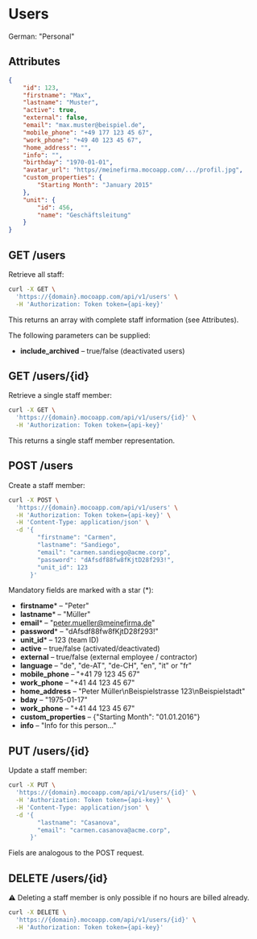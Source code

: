 # Users
German: "Personal"

## Attributes

```json
{
    "id": 123,
    "firstname": "Max",
    "lastname": "Muster",
    "active": true,
    "external": false,
    "email": "max.muster@beispiel.de",
    "mobile_phone": "+49 177 123 45 67",
    "work_phone": "+49 40 123 45 67",
    "home_address": "",
    "info": "",
    "birthday": "1970-01-01",
    "avatar_url": "https//meinefirma.mocoapp.com/.../profil.jpg",
    "custom_properties": {
        "Starting Month": "January 2015"
    },
    "unit": {
        "id": 456,
        "name": "Geschäftsleitung"
    }
}
```

## GET /users

Retrieve all staff:

```bash
curl -X GET \
  'https://{domain}.mocoapp.com/api/v1/users' \
  -H 'Authorization: Token token={api-key}'
```

This returns an array with complete staff information (see Attributes).

The following parameters can be supplied:

* **include_archived** – true/false (deactivated users)

## GET /users/{id}

Retrieve a single staff member:

```bash
curl -X GET \
  'https://{domain}.mocoapp.com/api/v1/users/{id}' \
  -H 'Authorization: Token token={api-key}'
```

This returns a single staff member representation.

## POST /users

Create a staff member:

```bash
curl -X POST \
  'https://{domain}.mocoapp.com/api/v1/users' \
  -H 'Authorization: Token token={api-key}' \
  -H 'Content-Type: application/json' \
  -d '{
        "firstname": "Carmen",
        "lastname": "Sandiego",
        "email": "carmen.sandiego@acme.corp",
        "password": "dAfsdf88fw8fKjtD28f293!",
        "unit_id": 123
      }'
```

Mandatory fields are marked with a star (*):

* **firstname*** – "Peter"
* **lastname*** – "Müller"
* **email*** – "peter.mueller@meinefirma.de"
* **password*** – "dAfsdf88fw8fKjtD28f293!"
* **unit_id*** – 123 (team ID)
* **active** – true/false (activated/deactivated)
* **external** – true/false (external employee / contractor)
* **language** – "de", "de-AT", "de-CH", "en", "it" or "fr"
* **mobile_phone** – "+41 79 123 45 67"
* **work_phone** – "+41 44 123 45 67"
* **home_address** – "Peter Müller\nBeispielstrasse 123\nBeispielstadt"
* **bday** – "1975-01-17"
* **work_phone** – "+41 44 123 45 67"
* **custom_properties** – {"Starting Month": "01.01.2016"}
* **info** – "Info for this person..."

## PUT /users/{id}

Update a staff member:

```bash
curl -X PUT \
  'https://{domain}.mocoapp.com/api/v1/users/{id}' \
  -H 'Authorization: Token token={api-key}' \
  -H 'Content-Type: application/json' \
  -d '{
        "lastname": "Casanova",
        "email": "carmen.casanova@acme.corp",
      }'
```

Fiels are analogous to the POST request.

## DELETE /users/{id}

⚠ Deleting a staff member is only possible if no hours are billed already.

```bash
curl -X DELETE \
  'https://{domain}.mocoapp.com/api/v1/users/{id}' \
  -H 'Authorization: Token token={api-key}'
```
